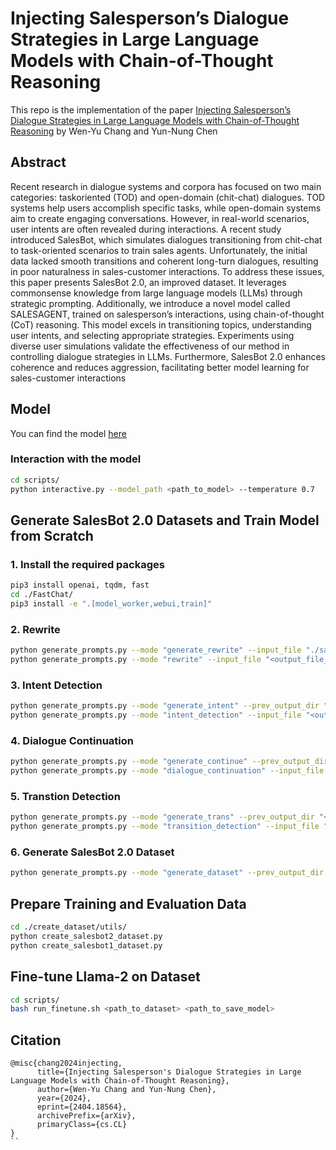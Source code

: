 # Injecting Salesperson’s Dialogue Strategies in Large Language Models with Chain-of-Thought Reasoning
This repo is the implementation of the paper [Injecting Salesperson’s Dialogue Strategies in Large Language Models with Chain-of-Thought Reasoning](https://arxiv.org/pdf/2404.18564) by Wen-Yu Chang and Yun-Nung Chen

## Abstract
Recent research in dialogue systems and corpora has focused on two main categories: taskoriented (TOD) and open-domain (chit-chat) dialogues. TOD systems help users accomplish specific tasks, while open-domain systems aim to create engaging conversations. However, in real-world scenarios, user intents are often revealed during interactions. A recent study introduced SalesBot, which simulates dialogues transitioning from chit-chat to task-oriented scenarios to train sales agents. Unfortunately, the initial data lacked smooth transitions and coherent long-turn dialogues, resulting in poor naturalness in sales-customer interactions. To address these issues, this paper presents SalesBot 2.0, an improved dataset. It leverages commonsense knowledge from large language models (LLMs) through strategic prompting. Additionally, we introduce a novel model called SALESAGENT, trained on salesperson’s interactions, using chain-of-thought (CoT) reasoning. This model excels in transitioning topics, understanding user intents, and selecting appropriate strategies. Experiments using diverse user simulations validate the effectiveness of our method in controlling dialogue strategies in LLMs. Furthermore, SalesBot 2.0 enhances coherence and reduces aggression, facilitating better model learning for sales-customer interactions

## Model
You can find the model [here](https://huggingface.co/miulab/SalesBot2_CoT)
### Interaction with the model
```bash
cd scripts/
python interactive.py --model_path <path_to_model> --temperature 0.7
```
## Generate SalesBot 2.0 Datasets and Train Model from Scratch
### 1. Install the required packages
```bash
pip3 install openai, tqdm, fast
cd ./FastChat/
pip3 install -e ".[model_worker,webui,train]"
```
### 2. Rewrite
```bash
python generate_prompts.py --mode "generate_rewrite" --input_file "./salesbot2_prompt/Merge_SGD.json" --prompt_dir "<path_to_save_prompts>"
python generate_prompts.py --mode "rewrite" --input_file "<output_file_from_generate_rewrite>" --output_dir "<dir_to_save_outputs_from_llm>"
```
### 3. Intent Detection
```bash
python generate_prompts.py --mode "generate_intent" --prev_output_dir "<output_dir_from_llm>" --prompt_dir "<path_to_save_prompts>"
python generate_prompts.py --mode "intent_detection" --input_file "<output_file_from_generate_intent>" --output_dir "<path_to_save_outputs_from_llm>"
```
### 4. Dialogue Continuation
```bash
python generate_prompts.py --mode "generate_continue" --prev_output_dir "<output_dir_from_llm>" --prompt_dir "<path_to_save_prompts>"
python generate_prompts.py --mode "dialogue_continuation" --input_file "<output_file_from_generate_dialogue>" --output_dir "<path_to_save_outputs_from_llm>"
```
### 5. Transtion Detection
```bash
python generate_prompts.py --mode "generate_trans" --prev_output_dir "<output_dir_from_llm>" --prompt_dir "<path_to_save_prompts>"
python generate_prompts.py --mode "transition_detection" --input_file "<output_file_from_generate_transition>" --output_dir "<path_to_save_outputs_from_llm>"
```
### 6. Generate SalesBot 2.0 Dataset
```bash
python generate_prompts.py --mode "generate_dataset" --prev_output_dir "<output_dir_from_llm>" --prompt_dir "<path_to_save_prompts>"
```
## Prepare Training and Evaluation Data
```bash
cd ./create_dataset/utils/
python create_salesbot2_dataset.py
python create_salesbot1_dataset.py
```
## Fine-tune Llama-2 on Dataset
```bash
cd scripts/
bash run_finetune.sh <path_to_dataset> <path_to_save_model>
```

## Citation
```
@misc{chang2024injecting,
      title={Injecting Salesperson's Dialogue Strategies in Large Language Models with Chain-of-Thought Reasoning}, 
      author={Wen-Yu Chang and Yun-Nung Chen},
      year={2024},
      eprint={2404.18564},
      archivePrefix={arXiv},
      primaryClass={cs.CL}
}
``
